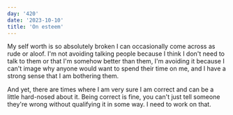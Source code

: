 ```yaml
---
day: '420'
date: '2023-10-10'
title: 'On esteem'
---
```


My self worth is so absolutely broken I can occasionally come across as rude or aloof. I'm not avoiding talking people because I think I don't need to talk to them or that I'm somehow better than them, I'm avoiding it because I can't image why anyone would want to spend their time on me, and I have a strong sense that I am bothering them.

And yet, there are times where I am very sure I am correct and can be a little hard-nosed about it. Being correct is fine, you can't just tell someone they're wrong without qualifying it in some way. I need to work on that.
